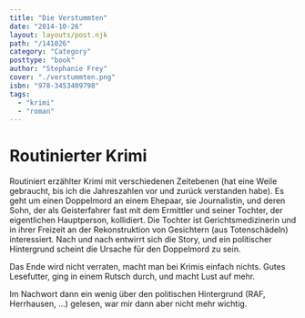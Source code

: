 ```yaml
---
title: "Die Verstummten"
date: "2014-10-26"
layout: layouts/post.njk
path: "/141026"
category: "Category"
posttype: "book"
author: "Stephanie Frey"
cover: "./verstummten.png"
isbn: "978-3453409798"
tags:
  - "krimi"
  - "roman"
---
```

# Routinierter Krimi

Routiniert erzählter Krimi mit verschiedenen Zeitebenen (hat eine Weile
gebraucht, bis ich die Jahreszahlen vor und zurück verstanden habe). Es geht um einen Doppelmord an
einem Ehepaar, sie Journalistin, und deren Sohn, der als Geisterfahrer fast mit dem Ermittler und seiner
Tochter, der eigentlichen Hauptperson, kollidiert. Die Tochter ist Gerichtsmedizinerin und in ihrer
Freizeit an der Rekonstruktion von Gesichtern (aus Totenschädeln) interessiert. Nach und nach entwirrt
sich die Story, und ein politischer Hintergrund scheint die Ursache für den Doppelmord zu sein.

Das Ende wird nicht verraten, macht man bei Krimis einfach nichts. Gutes Lesefutter, ging in einem
Rutsch durch, und macht Lust auf mehr.

Im Nachwort dann ein wenig über den politischen
Hintergrund (RAF, Herrhausen, ...) gelesen, war mir dann aber nicht mehr wichtig.
